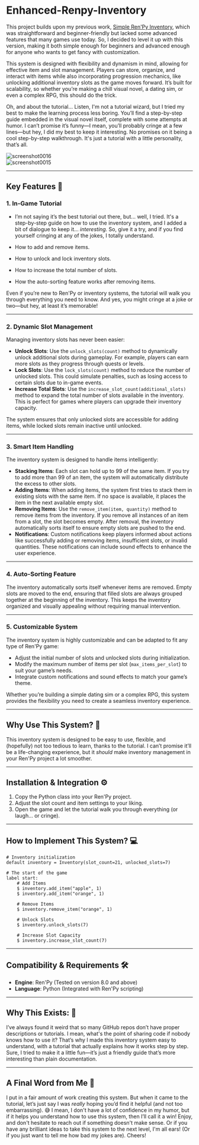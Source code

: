 # Enhanced-Renpy-Inventory  

This project builds upon my previous work, [Simple Ren'Py Inventory](https://github.com/Patchmonk/Simple-Renpy-Inventory?tab=readme-ov-file#simple-renpy-inventory), which was straightforward and beginner-friendly but lacked some advanced features that many games use today. So, I decided to level it up with this version, making it both simple enough for beginners and advanced enough for anyone who wants to get fancy with customization.  

This system is designed with flexibility and dynamism in mind, allowing for effective item and slot management. Players can store, organize, and interact with items while also incorporating progression mechanics, like unlocking additional inventory slots as the game moves forward. It’s built for scalability, so whether you’re making a chill visual novel, a dating sim, or even a complex RPG, this should do the trick.  

Oh, and about the tutorial... Listen, I'm not a tutorial wizard, but I tried my best to make the learning process less boring. You’ll find a step-by-step guide embedded in the visual novel itself, complete with some attempts at humor. I can’t promise it’s funny—I mean, you’ll probably cringe at a few lines—but hey, I did my best to keep it interesting. No promises on it being a cool step-by-step walkthrough. It's just a tutorial with a little personality, that’s all.  

![screenshot0016](https://github.com/user-attachments/assets/6d089f14-4f7c-42a9-ad57-10320d73b881)  
![screenshot0015](https://github.com/user-attachments/assets/0fd02035-040d-4ea2-8a12-1b819a67f4bb)  

---

## Key Features 🚀  

### 1. **In-Game Tutorial**  
- I’m not saying it’s the best tutorial out there, but... well, I tried. It's a step-by-step guide on how to use the inventory system, and I added a bit of dialogue to keep it... *interesting.* So, give it a try, and if you find yourself cringing at any of the jokes, I totally understand. 

- How to add and remove items.  
- How to unlock and lock inventory slots.  
- How to increase the total number of slots.  
- How the auto-sorting feature works after removing items.  

Even if you’re new to Ren'Py or inventory systems, the tutorial will walk you through everything you need to know. And yes, you might cringe at a joke or two—but hey, at least it’s memorable!  

---

### 2. **Dynamic Slot Management**  
Managing inventory slots has never been easier:  
- **Unlock Slots**: Use the `unlock_slots(count)` method to dynamically unlock additional slots during gameplay. For example, players can earn more slots as they progress through quests or levels.  
- **Lock Slots**: Use the `lock_slots(count)` method to reduce the number of unlocked slots. This could simulate penalties, such as losing access to certain slots due to in-game events.  
- **Increase Total Slots**: Use the `increase_slot_count(additional_slots)` method to expand the total number of slots available in the inventory. This is perfect for games where players can upgrade their inventory capacity.  

The system ensures that only unlocked slots are accessible for adding items, while locked slots remain inactive until unlocked.  

---

### 3. **Smart Item Handling**  
The inventory system is designed to handle items intelligently:  
- **Stacking Items**: Each slot can hold up to 99 of the same item. If you try to add more than 99 of an item, the system will automatically distribute the excess to other slots.  
- **Adding Items**: When adding items, the system first tries to stack them in existing slots with the same item. If no space is available, it places the item in the next available empty slot.  
- **Removing Items**: Use the `remove_item(item, quantity)` method to remove items from the inventory. If you remove all instances of an item from a slot, the slot becomes empty. After removal, the inventory automatically sorts itself to ensure empty slots are pushed to the end.  
- **Notifications**: Custom notifications keep players informed about actions like successfully adding or removing items, insufficient slots, or invalid quantities. These notifications can include sound effects to enhance the user experience.  

---

### 4. **Auto-Sorting Feature**  
The inventory automatically sorts itself whenever items are removed. Empty slots are moved to the end, ensuring that filled slots are always grouped together at the beginning of the inventory. This keeps the inventory organized and visually appealing without requiring manual intervention.  

---

### 5. **Customizable System**  
The inventory system is highly customizable and can be adapted to fit any type of Ren'Py game:  
- Adjust the initial number of slots and unlocked slots during initialization.  
- Modify the maximum number of items per slot (`max_items_per_slot`) to suit your game’s needs.  
- Integrate custom notifications and sound effects to match your game’s theme.  

Whether you’re building a simple dating sim or a complex RPG, this system provides the flexibility you need to create a seamless inventory experience.  

---

## Why Use This System? 🧐  
This inventory system is designed to be easy to use, flexible, and (hopefully) not too tedious to learn, thanks to the tutorial. I can’t promise it’ll be a life-changing experience, but it *should* make inventory management in your Ren'Py project a lot smoother.  

---

## Installation & Integration ⚙️  
1. Copy the Python class into your Ren'Py project.  
2. Adjust the slot count and item settings to your liking.  
3. Open the game and let the tutorial walk you through everything (or laugh... or cringe).  

---

## How to Implement This System? 💻  
```renpy
# Inventory initialization
default inventory = Inventory(slot_count=21, unlocked_slots=7)

# The start of the game
label start:
    # Add Items
    $ inventory.add_item("apple", 1)
    $ inventory.add_item("orange", 1)
    
    # Remove Items
    $ inventory.remove_item("orange", 1)
    
    # Unlock Slots
    $ inventory.unlock_slots(7)
    
    # Increase Slot Capacity
    $ inventory.increase_slot_count(7)
```

---

## Compatibility & Requirements 🛠️  
- **Engine**: Ren'Py (Tested on version 8.0 and above)  
- **Language**: Python (Integrated with Ren'Py scripting)  

---

## Why This Exists: 🤔  
I’ve always found it weird that so many GitHub repos don’t have proper descriptions or tutorials. I mean, what's the point of sharing code if nobody knows how to use it? That’s why I made this inventory system easy to understand, with a tutorial that actually explains how it works step by step. Sure, I tried to make it a little fun—it’s just a friendly guide that’s more interesting than plain documentation.  

---

## A Final Word from Me 💬  
I put in a fair amount of work creating this system. But when it came to the tutorial, let’s just say I was *really* hoping you’d find it helpful (and not too embarrassing). 😅 I mean, I don't have a lot of confidence in my humor, but if it helps you understand how to use this system, then I’ll call it a win! Enjoy, and don't hesitate to reach out if something doesn't make sense. Or if you have any brilliant ideas to take this system to the next level, I'm all ears! (Or if you just want to tell me how bad my jokes are). Cheers!
